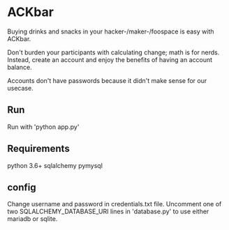 # ACKbar
Buying drinks and snacks in your hacker-/maker-/foospace is easy with ACKbar.

Don't burden your participants with calculating change; math is for nerds.
Instead, create an account and enjoy the benefits of having an account balance.

Accounts don't have passwords because it didn't make sense for our usecase.

## Run
Run with 'python app.py'

## Requirements
python 3.6+
sqlalchemy
pymysql

## config
Change username and password in credentials.txt file.
Uncomment one of two SQLALCHEMY_DATABASE_URI lines in 'database.py' to use either mariadb or sqlite.
